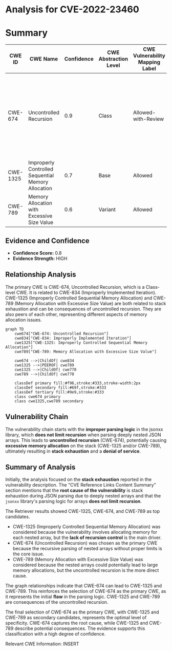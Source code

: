 # Analysis for CVE-2022-23460

# Summary
| CWE ID | CWE Name | Confidence | CWE Abstraction Level | CWE Vulnerability Mapping Label | CWE-Vulnerability Mapping Notes |
|---|---|---|---|---|---|
| CWE-674 | Uncontrolled Recursion | 0.9 | Class | Allowed-with-Review | The parsing logic for arrays does not limit recursion, leading to a stack overflow when parsing deeply nested JSON arrays. |
| CWE-1325 | Improperly Controlled Sequential Memory Allocation | 0.7 | Base | Allowed | Stack exhaustion is a technical impact of the weakness. |
| CWE-789 | Memory Allocation with Excessive Size Value | 0.6 | Variant | Allowed | Stack exhaustion is a technical impact of the weakness. |

## Evidence and Confidence

*   **Confidence Score:** 0.8
*   **Evidence Strength:** HIGH

## Relationship Analysis
The primary CWE is CWE-674, Uncontrolled Recursion, which is a Class-level CWE. It is related to CWE-834 (Improperly Implemented Iteration). CWE-1325 (Improperly Controlled Sequential Memory Allocation) and CWE-789 (Memory Allocation with Excessive Size Value) are both related to stack exhaustion and can be consequences of uncontrolled recursion. They are also peers of each other, representing different aspects of memory allocation issues.

```mermaid
graph TD
    cwe674["CWE-674: Uncontrolled Recursion"]
    cwe834["CWE-834: Improperly Implemented Iteration"]
    cwe1325["CWE-1325: Improperly Controlled Sequential Memory Allocation"]
    cwe789["CWE-789: Memory Allocation with Excessive Size Value"]

    cwe674 -->|ChildOf| cwe834
    cwe1325 -->|PEEROF| cwe789
    cwe1325 -->|ChildOf| cwe770
    cwe789 -->|ChildOf| cwe770
    
    classDef primary fill:#f96,stroke:#333,stroke-width:2px
    classDef secondary fill:#69f,stroke:#333
    classDef tertiary fill:#9e9,stroke:#333
    class cwe674 primary
    class cwe1325,cwe789 secondary
```

## Vulnerability Chain
The vulnerability chain starts with the **improper parsing logic** in the jsonxx library, which **does not limit recursion** when parsing deeply nested JSON arrays. This leads to **uncontrolled recursion** (CWE-674), potentially causing **excessive memory allocation** on the stack (CWE-1325 and/or CWE-789), ultimately resulting in **stack exhaustion** and a **denial of service**.

## Summary of Analysis
Initially, the analysis focused on the **stack exhaustion** reported in the vulnerability description. The "CVE Reference Links Content Summary" section mentions that the **root cause of the vulnerability** is stack exhaustion during JSON parsing due to deeply nested arrays and that the `jsonxx` library's parsing logic for arrays **does not limit recursion**.

The Retriever results showed CWE-1325, CWE-674, and CWE-789 as top candidates.

*   CWE-1325 (Improperly Controlled Sequential Memory Allocation) was considered because the vulnerability involves allocating memory for each nested array, but the **lack of recursion control** is the main driver.
*   CWE-674 (Uncontrolled Recursion) was chosen as the primary CWE because the recursive parsing of nested arrays without proper limits is the core issue.
*   CWE-789 (Memory Allocation with Excessive Size Value) was considered because the nested arrays could potentially lead to large memory allocations, but the uncontrolled recursion is the more direct cause.

The graph relationships indicate that CWE-674 can lead to CWE-1325 and CWE-789. This reinforces the selection of CWE-674 as the primary CWE, as it represents the initial **flaw** in the parsing logic. CWE-1325 and CWE-789 are consequences of the uncontrolled recursion.

The final selection of CWE-674 as the primary CWE, with CWE-1325 and CWE-789 as secondary candidates, represents the optimal level of specificity. CWE-674 captures the root cause, while CWE-1325 and CWE-789 describe potential consequences. The evidence supports this classification with a high degree of confidence.

Relevant CWE Information:
INSERT